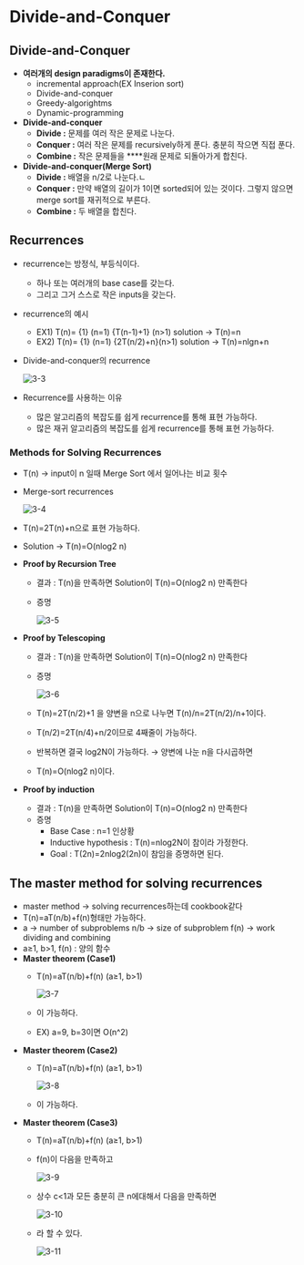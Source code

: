 # Divide-and-Conquer

## Divide-and-Conquer

- **여러개의 design paradigms이 존재한다.**
    - incremental approach(EX Inserion sort)
    - Divide-and-conquer
    - Greedy-algorightms
    - Dynamic-programming
- **Divide-and-conquer**
    - **Divide :** 문제를 여러 작은 문제로 나눈다.
    - **Conquer :** 여러 작은 문제를 recursively하게 푼다. 충분히 작으면 직접 푼다.
    - **Combine :** 작은 문제들을 ****원래 문제로 되돌아가게 합친다.
- **Divide-and-conquer(Merge Sort)**
    - **Divide :** 배열을 n/2로 나눈다.ㄴ
    - **Conquer :** 
    만약 배열의 길이가 1이면 sorted되어 있는 것이다.
    그렇지 않으면 merge sort를 재귀적으로 부른다.
    - **Combine :** 두 배열을 합친다.

## Recurrences

- recurrence는 방정식, 부등식이다.
    - 하나 또는 여러개의 base case를 갖는다.
    - 그리고 그거 스스로 작은 inputs을 갖는다.
- recurrence의 예시
    - EX1)
    T(n)=
    {1} (n=1)
    {T(n-1)+1} (n>1)
    solution → T(n)=n
    - EX2)
    T(n)=
    {1} (n=1)
    {2T(n/2)+n}(n>1)
    solution → T(n)=nlgn+n
- Divide-and-conquer의 recurrence
    
    ![3-3](https://user-images.githubusercontent.com/76714485/136391368-a2d4a32b-a836-4436-8fad-9a0f8bab6b24.png)

- Recurrence를 사용하는 이유
    - 많은 알고리즘의 복잡도를 쉽게 recurrence를 통해 표현 가능하다.
    - 많은 재귀 알고리즘의 복잡도를 쉽게 recurrence를 통해 표현 가능하다.

### Methods for Solving Recurrences

- T(n) → input이 n 일때 Merge Sort 에서 일어나는 비교 횟수
- Merge-sort recurrences
    
    ![3-4](https://user-images.githubusercontent.com/76714485/136391390-deaabb9d-2ff6-4269-b17f-686181297846.png)
    
    
- T(n)=2T(n)+n으로 표현 가능하다.
- Solution → T(n)=O(nlog2 n)
- **Proof by Recursion Tree**
    - 결과 : T(n)을 만족하면 Solution이  T(n)=O(nlog2 n) 만족한다
    - 증명
        
        ![3-5](https://user-images.githubusercontent.com/76714485/136391404-c14bd0eb-0c47-485f-95ba-f7f1d4ad898e.png)

        
- **Proof by Telescoping**
    - 결과 : T(n)을 만족하면 Solution이  T(n)=O(nlog2 n) 만족한다
    - 증명
        
        ![3-6](https://user-images.githubusercontent.com/76714485/136391413-8543a987-88fe-4bd9-97ab-ab97cfafeeb5.png)

        
    - T(n)=2T(n/2)+1 을 양변을 n으로 나누면
    T(n)/n=2T(n/2)/n+1이다.
    - T(n/2)=2T(n/4)+n/2이므로 4째줄이 가능하다.
    - 반복하면 결국 log2N이 가능하다. → 양변에 나눈 n을 다시곱하면
    - T(n)=O(nlog2 n)이다.
- **Proof by induction**
    - 결과 : T(n)을 만족하면 Solution이  T(n)=O(nlog2 n) 만족한다
    - 증명
        - Base Case : n=1 인상황
        - Inductive hypothesis : T(n)=nlog2N이 참이라 가정한다.
        - Goal : T(2n)=2nlog2(2n)이 참임을 증명하면 된다.

## The master method for solving recurrences

- master method →  solving recurrences하는데 cookbook같다
- T(n)=aT(n/b)+f(n)형태만 가능하다.
- a → number of subproblems
n/b → size of subproblem
f(n) → work dividing and combining
- a≥1, b>1, f(n) : 양의 함수
- **Master theorem (Case1)**
    - T(n)=aT(n/b)+f(n) (a≥1, b>1)
        
        ![3-7](https://user-images.githubusercontent.com/76714485/136391428-c82a5785-0117-4ed7-959a-debcb1b30686.png)

        
    - 이 가능하다.
    - EX) a=9, b=3이면 O(n^2)
- **Master theorem (Case2)**
    - T(n)=aT(n/b)+f(n) (a≥1, b>1)
        
        ![3-8](https://user-images.githubusercontent.com/76714485/136391440-3a84f1a1-924d-45df-826e-8d3824359e28.png)

        
    - 이 가능하다.
- **Master theorem (Case3)**
    - T(n)=aT(n/b)+f(n) (a≥1, b>1)
    - f(n)이 다음을 만족하고
        
        ![3-9](https://user-images.githubusercontent.com/76714485/136391454-558c1fcf-4ad6-4005-ac95-d550e7d0e66e.png)

        
    - 상수 c<1과 모든 충분히 큰 n에대해서 다음을 만족하면
        
        ![3-10](https://user-images.githubusercontent.com/76714485/136391466-da850575-55d0-4d04-8283-da10fe839638.png)

        
    - 라 할 수 있다.
        
        ![3-11](https://user-images.githubusercontent.com/76714485/136391480-d0f1c930-8940-4897-acdc-19323b39466b.png)
